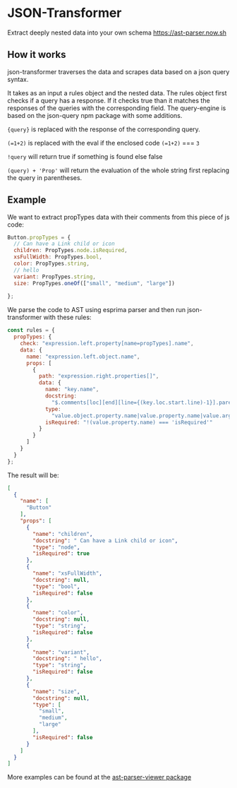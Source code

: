 # JSON-Transformer

Extract deeply nested data into your own schema https://ast-parser.now.sh

## How it works 

json-transformer traverses the data and scrapes data based on a json query
syntax.

It takes as an input a rules object and the nested data.
The rules object first checks if a query has a response. If it checks true than it matches the responses of the queries with the corresponding field.
The query-engine is based on the json-query npm package with some additions. 

`{query}` is replaced with the response of the corresponding query.

`(=1+2)` is replaced with the eval if the enclosed code `(=1+2)` === `3`

`!query` will return true if something is found else false 

`(query) + 'Prop'` will return the evaluation of the whole string first replacing the query in parentheses.

## Example

We want to extract propTypes data with their comments from this piece of js code:
```js
Button.propTypes = {
  // Can have a Link child or icon
  children: PropTypes.node.isRequired,
  xsFullWidth: PropTypes.bool,
  color: PropTypes.string,
  // hello
  variant: PropTypes.string,
  size: PropTypes.oneOf(["small", "medium", "large"])
  
};
```
We parse the code to AST using esprima parser and then run json-transformer 
with these rules:
```js
const rules = {
  propTypes: {
    check: "expression.left.property[name=propTypes].name",
    data: {
      name: "expression.left.object.name",
      props: [
        {
          path: "expression.right.properties[]",
          data: {
            name: "key.name",
            docstring:
              "$.comments[loc][end][line={(key.loc.start.line)-1}].parent.parent.value",
            type:
              "value.object.property.name|value.property.name|value.arguments[elements].value",
            isRequired: "!(value.property.name) === 'isRequired'"
          }
        }
      ]
    }
  }
};
```

The result will be:

```json
[
  {
    "name": [
      "Button"
    ],
    "props": [
      {
        "name": "children",
        "docstring": " Can have a Link child or icon",
        "type": "node",
        "isRequired": true
      },
      {
        "name": "xsFullWidth",
        "docstring": null,
        "type": "bool",
        "isRequired": false
      },
      {
        "name": "color",
        "docstring": null,
        "type": "string",
        "isRequired": false
      },
      {
        "name": "variant",
        "docstring": " hello",
        "type": "string",
        "isRequired": false
      },
      {
        "name": "size",
        "docstring": null,
        "type": [
          "small",
          "medium",
          "large"
        ],
        "isRequired": false
      }
    ]
  }
]
```

More examples can be found at the [ast-parser-viewer package](https://github.com/gen-codes/core/tree/master/packages/ast-parser-viewer/src/languages)